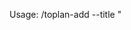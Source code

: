 Usage: /toplan-add --title "<Title>" --priority <LOW|MED|HIGH> --labels "POTENTIAL,DECISION" --team <TEAM|global> --source <path#anchor> [--tags "tag1,tag2"] [--notes "..."]

Behavior:
- Appends a multi-line TOPLAN item to `00-key-docs/TOPLAN.md` (global) or `linear/{TEAM}/TOPLAN.md` (team) with schema:

```
- [ ] (LABELS) [PRIORITY] Title
  source: <relative-path>#<anchor>
  tags: <comma-or-list>
  notes: <optional 1-2 lines>
```

Rules:
- Require `source:` for all automated/template workflows
- Allow multiple labels (comma-separated): POTENTIAL, AGENT, RESEARCH, DECISION, BLOCKED
- Confirm name/slug when creating any related NOTE

Examples:
- /toplan-add --title "Evaluate pricing granola scope" --priority HIGH --labels "POTENTIAL,DECISION" --team PROD --source docs/granola/GR_20251002-1015_pricing-page-rewrite-research.md#recommendations --tags "granola,pricing" --notes "Prepare 2 scenarios"

